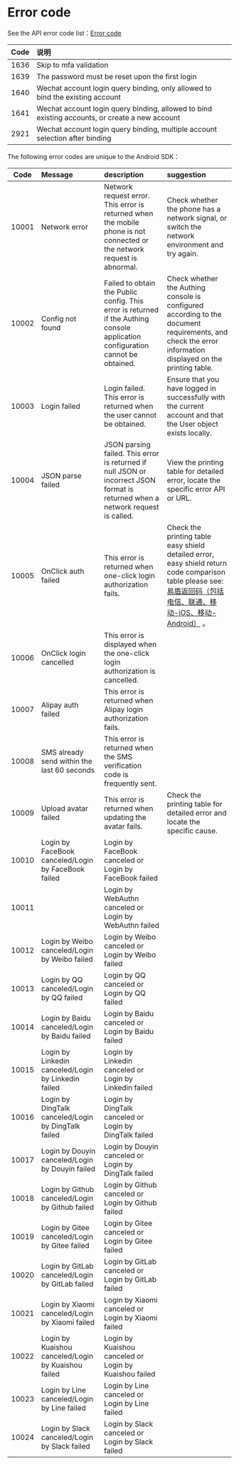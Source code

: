 # Error code

<LastUpdated/>

See the API error code list：[Error code](https://docs.authing.cn/v2/en/reference/error-code.html)

| Code | 说明                                                         |
| :--: | :----------------------------------------------------------- |
| 1636 | Skip to mfa validation                                       |
| 1639 | The password must be reset upon the first login              |
| 1640 | Wechat account login query binding, only allowed to bind the existing account |
| 1641 | Wechat account login query binding, allowed to bind existing accounts, or create a new account |
| 2921 | Wechat account login query binding, multiple account selection after binding |

The following error codes are unique to the Android SDK：

| Code  | Message                                             | description                                                  | suggestion                                                   |
| :---: | :-------------------------------------------------- | :----------------------------------------------------------- | :----------------------------------------------------------- |
| 10001 | Network error                                       | Network request error. This error is returned when the mobile phone is not connected or the network request is abnormal. | Check whether the phone has a network signal, or switch the network environment and try again. |
| 10002 | Config not found                                    | Failed to obtain the Public config. This error is returned if the Authing console application configuration cannot be obtained. | Check whether the Authing console is configured according to the document requirements, and check the error information displayed on the printing table. |
| 10003 | Login failed                                        | Login failed. This error is returned when the user cannot be obtained. | Ensure that you have logged in successfully with the current account and that the User object exists locally. |
| 10004 | JSON parse failed                                   | JSON parsing failed. This error is returned if null JSON or incorrect JSON format is returned when a network request is called. | View the printing table for detailed error, locate the specific error API or URL. |
| 10005 | OnClick auth failed                                 | This error is returned when one-click login authorization fails. | Check the printing table easy shield detailed error, easy shield return code comparison table please see:[易盾返回码（包括电信、联通、移动-iOS、移动-Android）](https://support.dun.163.com/documents/287305921855672320?docId=314946816851496960) 。 |
| 10006 | OnClick login cancelled                             | This error is displayed when the one-click login authorization is cancelled. |                                                              |
| 10007 | Alipay auth failed                                  | This error is returned when Alipay login authorization fails. |                                                              |
| 10008 | SMS already send within the last 60 seconds         | This error is returned when the SMS verification code is frequently sent. |                                                              |
| 10009 | Upload avatar failed                                | This error is returned when updating the avatar fails.       | Check the printing table for detailed error and locate the specific cause. |
| 10010 | Login by FaceBook canceled/Login by FaceBook failed | Login by FaceBook canceled or Login by FaceBook failed       |                                                              |
| 10011 |                                                     | Login by WebAuthn canceled or Login by WebAuthn failed       |                                                              |
| 10012 | Login by Weibo canceled/Login by Weibo failed       | Login by Weibo canceled or Login by Weibo failed             |                                                              |
| 10013 | Login by QQ canceled/Login by QQ failed             | Login by QQ canceled or Login by QQ failed                   |                                                              |
| 10014 | Login by Baidu canceled/Login by Baidu failed       | Login by Baidu canceled or Login by Baidu failed             |                                                              |
| 10015 | Login by Linkedin canceled/Login by Linkedin failed | Login by Linkedin canceled or Login by Linkedin failed       |                                                              |
| 10016 | Login by DingTalk canceled/Login by DingTalk failed | Login by DingTalk canceled or Login by DingTalk failed       |                                                              |
| 10017 | Login by Douyin canceled/Login by Douyin failed     | Login by Douyin canceled or Login by DingTalk failed         |                                                              |
| 10018 | Login by Github canceled/Login by Github failed     | Login by Github canceled or Login by Github failed           |                                                              |
| 10019 | Login by Gitee canceled/Login by Gitee failed       | Login by Gitee canceled or Login by Gitee failed             |                                                              |
| 10020 | Login by GitLab canceled/Login by GitLab failed     | Login by GitLab canceled or Login by GitLab failed           |                                                              |
| 10021 | Login by Xiaomi canceled/Login by Xiaomi failed     | Login by Xiaomi canceled or Login by Xiaomi failed           |                                                              |
| 10022 | Login by Kuaishou canceled/Login by Kuaishou failed | Login by Kuaishou canceled or Login by Kuaishou failed       |                                                              |
| 10023 | Login by Line canceled/Login by Line failed         | Login by Line canceled or Login by Line failed               |                                                              |
| 10024 | Login by Slack canceled/Login by Slack failed       | Login by Slack canceled or Login by Slack failed             |                                                              |
